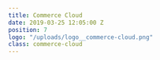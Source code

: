 ```yaml
---
title: Commerce Cloud
date: 2019-03-25 12:05:00 Z
position: 7
logo: "/uploads/logo__commerce-cloud.png"
class: commerce-cloud
---
```


